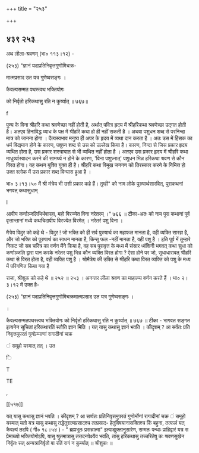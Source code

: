 +++
title = "२५३"

+++


## ४३९ २५३
अथ लीला-श्रवणम् (भा० ११३।१२) - 

(२५३) "ज्ञानं यदाप्रतिनिवृत्तगुणोमिचक्र- 

मात्मप्रसाद उत यत्र गुणेष्वसङ्गः । 

कैवल्यसम्मत पथस्त्वथ भक्तियोगः 

को निर्वृतो हरिकथासु रति न कुर्य्यात् ॥ ७६७॥ 

f 

पुण्य के विना श्रीहरि कथा श्रवणेच्छा नहीं होती है, अर्थात् पवित्र हृदय में श्रीहरिकथा श्रवणेच्छा उद्गत होती है। अतएव हिनाविद्ध व्याध के पक्ष में श्रीहरि कथा हो ही नहीं सकती है । अथवा पशुधन शब्द से परनिन्दा मात्र को जानना होगा । दैत्यस्वभाव मनुष्य ही अपर के हृदय में व्यथा दान करता है । अतः उस में हिंसक का धर्म विद्यमान होने के कारण, पशुघ्न शब्द से उस को उल्लेख किया है। कारण, निन्दा से जिस प्रकार हृदय व्यथित होता है, उस प्रकार शस्त्राघात से भी व्यथित नहीं होता है । अतएव उस प्रकार हृदय में श्रीहरि कथा माधुर्य्यास्वादन करने की सामर्थ्य न होने के कारण, 'विना पशुघ्नात्' पशुधन भिन्न हरिकथा श्रवण से कौन विरत होगा। यह कथन युक्ति युक्त ही है। श्रीहरि कथा विमुख जनगण को तिरस्कार करने के निमित्त हो उक्त श्लोक में उस प्रकार शब्द विन्यास हुआ है । 

भा० ३।१३।५० में श्री मंत्रेय भी उसी प्रकार कहे हैं। तुम्ही" को नाम लोके पुरुषार्थसारवित्, पुराकथनां भगवत् कथासुधाम् 

I 

आपीय कर्णाञ्जलिभिर्भवापहा, महो विरज्येत विना नरेतरम् ।" ७६६ ॥ टीका-अतः को नाम पुरा कथानां पूर्व वृत्तान्तानां मध्ये कथचिदापीय विरज्येत विरमेत् । नरेतरं पशु विना । 

मैत्रेय विदुर को कहे थे - विदुर ! जो भक्ति को ही सर्व पुरुषार्थ का महाफल मानता है, वही व्यक्ति सारज्ञ है, और जो भक्ति को पुरुषार्थ का साधन मानता है, किन्तु फल -नहीं मानता है, वही पशु है । इति पूर्व में तुम्हारे निकट जो सब चरित्र का वर्णन मैंने किया है, वह सब पुरावृत्त के मध्य में संसार ध्वंशिनी भगवत् कथा सुधा को कर्णाञ्जलि द्वारा पान करके नरेतर पशु भिन्न कौन व्यक्ति विरत होगा ? ऐसा होने पर जो, सुधाधारावत् श्रीहरि कथा से विरत होता है, वही व्यक्ति पशु है । श्रोमैत्रेय की उक्ति से श्रीहरि कथा विरत व्यक्ति को पशु के मध्य में परिगणित किया गया है 

राजा, श्रीशुक को कहे थे ॥ २५२ ॥ २५३ । अनन्तर लीला श्रवण का माहात्म्य वर्णन करते हैं । भा० २।३।१२ में उक्त है- 

(२५३) "ज्ञानं यदाप्रतिनिवृत्तगुणोमिचक्रमात्मप्रसाद उत यत्र गुणेष्वसङ्गः । 

। 

कैवल्यसम्मतपथस्त्वथ भक्तियोगः को निर्वृतो हरिकथासु रति न कुर्य्यात् ॥ ७६७ ॥ टीका - भागवत सङ्गत इत्यनेन सूचितां हरिकथारतिं स्तौति ज्ञान मिति । यत् यासु कथासु ज्ञानं भवति । कीदृशम् ? आ सर्वतः प्रति निवृत्तमुपरतं गुणोम्र्म्माणां रागादीनां चक्र 

 ं समूहो यस्मात् तत् । उत 

ि 

T 



TE 

, 

[[५१७]]

यत् यासु कथासु ज्ञानं भवति । कीदृशम् ? आ सर्व्वतः प्रतिनिवृत्तमुपरतं गुणोर्मोणां रागादीनां चक्र ं समूहो यस्मात् यतो यत्र यासु कथासु तद्धेतुरात्मप्रसादश्च तत्प्रसाद- हेतुविषयानासक्तिश्च किं बहुना, तत्फलं यत् कैवल्यं तदपि ( गी० १८।५४ ) - " ब्रह्मभूतः प्रसन्नात्मा" इत्याद्युक्तानुसारेण, सम्मतः पन्थाः प्राहिद्वारं यत्र स प्रेमाख्यो भक्तियोगोऽपि, यासु श्रुतमात्रासु तत्तदनपेक्ष्यैव भवति, तासु हरिकथासु तच्चरितेषु कः श्रवणसुखेन निर्वृतः सत् अन्यत्रानिर्वृतो वा रतिं रागं न कुर्य्यात् ॥ श्रीशुकः ॥ 
